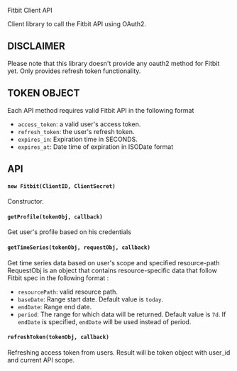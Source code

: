 Fitbit Client API

Client library to call the Fitbit API using OAuth2.

## DISCLAIMER
Please note that this library doesn't provide any oauth2 method for Fitbit yet. Only provides refresh token functionality.

## TOKEN OBJECT
Each API method requires valid Fitbit API in the following format 

 * `access_token`: a valid user's access token.
 * `refresh_token`: the user's refresh token.
 * `expires_in`: Expiration time in SECONDS.
 * `expires_at`: Date time of expiration in ISODate format


## API
#### `new Fitbit(ClientID, ClientSecret)`
Constructor.

#### `getProfile(tokenObj, callback)`
Get user's profile based on his credentials

#### `getTimeSeries(tokenObj, requestObj, callback)`
Get time series data based on user's scope and specified resource-path
RequestObj is an object that contains resource-specific data that follow Fitbit spec in the following format :
 * `resourcePath`: valid resource path.
 * `baseDate`: Range start date. Default value is `today`.
 * `endDate`: Range end date.
 * `period`: The range for which data will be returned. Default value is `7d`. If `endDate` is specified, `endDate` will be used instead of period.

#### `refreshToken(tokenObj, callback)`
Refreshing access token from users. Result will be token object with user_id and current API scope.




